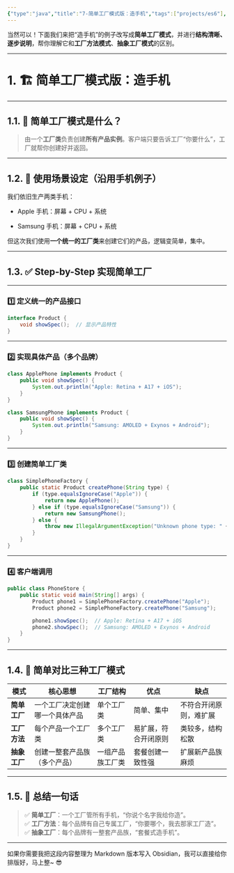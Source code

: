 ```yaml
---
{"type":"java","title":"7-简单工厂模式版：造手机","tags":["projects/es6"],"author":"codertoro","establish":"2025-05-22","update":"2025/05/22 17:13","dg-publish":true,"permalink":"/Projects/07-Java/7-简单工厂模式版：造手机/","dgPassFrontmatter":true,"created":"2025-05-22T17:13:10.601+08:00","updated":"2025-05-22T17:13:52.355+08:00"}
---
```


当然可以！下面我们来把“造手机”的例子改写成**简单工厂模式**，并进行**结构清晰、逐步说明**，帮你理解它和**工厂方法模式**、**抽象工厂模式**的区别。

---

# 1. 🏗️ 简单工厂模式版：造手机

---

## 1.1. 📌 简单工厂模式是什么？

> 由一个**工厂类**负责创建**所有产品实例**。客户端只要告诉工厂“你要什么”，工厂就帮你创建好并返回。

---

## 1.2. 🧠 使用场景设定（沿用手机例子）

我们依旧生产两类手机：

- Apple 手机：屏幕 + CPU + 系统  
    
- Samsung 手机：屏幕 + CPU + 系统  
    

但这次我们使用**一个统一的工厂类**来创建它们的产品，逻辑变简单，集中。

---

## 1.3. ✅ Step-by-Step 实现简单工厂

---

### 1️⃣ 定义统一的产品接口

```java
interface Product {
    void showSpec();  // 显示产品特性
}

```

---

### 2️⃣ 实现具体产品（多个品牌）

```java
class ApplePhone implements Product {
    public void showSpec() {
        System.out.println("Apple: Retina + A17 + iOS");
    }
}

class SamsungPhone implements Product {
    public void showSpec() {
        System.out.println("Samsung: AMOLED + Exynos + Android");
    }
}

```

---

### 3️⃣ 创建简单工厂类

```java
class SimplePhoneFactory {
    public static Product createPhone(String type) {
        if (type.equalsIgnoreCase("Apple")) {
            return new ApplePhone();
        } else if (type.equalsIgnoreCase("Samsung")) {
            return new SamsungPhone();
        } else {
            throw new IllegalArgumentException("Unknown phone type: " + type);
        }
    }
}

```

---

### 4️⃣ 客户端调用

```java
public class PhoneStore {
    public static void main(String[] args) {
        Product phone1 = SimplePhoneFactory.createPhone("Apple");
        Product phone2 = SimplePhoneFactory.createPhone("Samsung");

        phone1.showSpec();  // Apple: Retina + A17 + iOS
        phone2.showSpec();  // Samsung: AMOLED + Exynos + Android
    }
}

```

---

## 1.4. 🎯 简单对比三种工厂模式

|模式|核心思想|工厂结构|优点|缺点|
|---|---|---|---|---|
|**简单工厂**|一个工厂决定创建哪一个具体产品|单个工厂类|简单、集中|不符合开闭原则，难扩展|
|**工厂方法**|每个产品一个工厂类|多个工厂类|易扩展，符合开闭原则|类较多，结构松散|
|**抽象工厂**|创建一整套产品族（多个产品）|一组产品族工厂类|套餐创建一致性强|扩展新产品族麻烦|

---

## 1.5. 🧩 总结一句话

> ✅ **简单工厂**：一个工厂管所有手机，“你说个名字我给你造”。  
> ✅ **工厂方法**：每个品牌有自己专属工厂，“你要哪个，我去那家工厂造”。  
> ✅ **抽象工厂**：每个品牌有一整套产品族，“套餐式造手机”。

---

如果你需要我把这段内容整理为 Markdown 版本写入 Obsidian，我可以直接给你排版好，马上整~ 😎